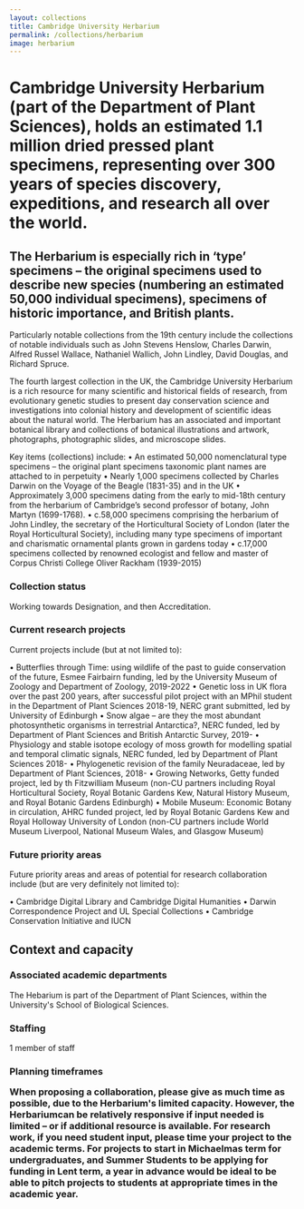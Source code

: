 ```yaml
---
layout: collections
title: Cambridge University Herbarium
permalink: /collections/herbarium
image: herbarium
---
```

<h1>Cambridge University Herbarium (part of the Department of Plant Sciences), holds an estimated 1.1 million dried pressed plant specimens, representing over 300 years of species discovery, expeditions, and research all over the world.</h1> 

<h2>The Herbarium is especially rich in ‘type’ specimens – the original specimens used to describe new species (numbering an estimated 50,000 individual specimens), specimens of historic importance, and British plants.</h2>

Particularly notable collections from the 19th century include the collections of notable individuals such as John Stevens Henslow, Charles Darwin, Alfred Russel Wallace, Nathaniel Wallich, John Lindley, David Douglas, and Richard Spruce. 

The fourth largest collection in the UK, the Cambridge University Herbarium is a rich resource for many scientific and historical fields of research, from evolutionary genetic studies to present day conservation science and investigations into colonial history and development of scientific ideas about the natural world. The Herbarium has an associated and important botanical library and collections of botanical illustrations and artwork, photographs, photographic slides, and microscope slides.  

Key items (collections) include:
•	An estimated 50,000 nomenclatural type specimens – the original plant specimens taxonomic plant names are attached to in perpetuity
•	Nearly 1,000 specimens collected by Charles Darwin on the Voyage of the Beagle (1831-35) and in the UK
•	Approximately 3,000 specimens dating from the early to mid-18th century from the herbarium of Cambridge’s second professor of botany, John Martyn (1699-1768).
•	c.58,000 specimens comprising the herbarium of John Lindley, the secretary of the Horticultural Society of London (later the Royal Horticultural Society), including many type specimens of important and charismatic ornamental plants grown in gardens today 
•	c.17,000 specimens collected by renowned ecologist and fellow and master of Corpus Christi College Oliver Rackham (1939-2015)

<h3>Collection status</h3>

Working towards Designation, and then Accreditation.

<h3>Current research projects</h3>

Current projects include (but at not limited to):
 
•	Butterflies through Time: using wildlife of the past to guide conservation of the future, Esmee Fairbairn funding, led by the University Museum of Zoology and Department of Zoology, 2019-2022
•	Genetic loss in UK flora over the past 200 years, after successful pilot project with an MPhil student in the Department of Plant Sciences 2018-19, NERC grant submitted, led by University of Edinburgh 
•	Snow algae – are they the most abundant photosynthetic organisms in terrestrial Antarctica?, NERC funded, led by Department of Plant Sciences and British Antarctic Survey, 2019-
•	Physiology and stable isotope ecology of moss growth for modelling spatial and temporal climatic signals, NERC funded, led by Department of Plant Sciences 2018-
•	Phylogenetic revision of the family Neuradaceae, led by Department of Plant Sciences, 2018-
•	Growing Networks, Getty funded project, led by th Fitzwilliam Museum (non-CU partners including Royal Horticultural Society, Royal Botanic Gardens Kew, Natural History Museum, and Royal Botanic Gardens Edinburgh) 
•	Mobile Museum: Economic Botany in circulation, AHRC funded project, led by Royal Botanic Gardens Kew and Royal Holloway University of London (non-CU partners include World Museum Liverpool, National Museum Wales, and Glasgow Museum)

<h3>Future priority areas</h3>
Future priority areas and areas of potential for research collaboration include (but are very definitely not limited to):
 
•	Cambridge Digital Library and Cambridge Digital Humanities
•	Darwin Correspondence Project and UL Special Collections 
•	Cambridge Conservation Initiative and IUCN

<h2>Context and capacity</h2>

<h3>Associated academic departments</h3>

The Hebarium is part of the Department of Plant Sciences, within the University's School of Biological Sciences.

<h3>Staffing</h3>

1 member of staff

<h3>Planning timeframes</3>

When proposing a collaboration, please give as much time as possible, due to the Herbarium's limited capacity. However, the Herbariumcan be relatively responsive if input needed is limited – or if additional resource is available. For research work, if you need student input, please time your project to the academic terms. For projects to start in Michaelmas term for undergraduates, and Summer Students to be applying for funding in Lent term, a year in advance would be ideal to be able to pitch projects to students at appropriate times in the academic year. 
